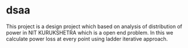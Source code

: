 # dsaa
This project is a design  project which based on analysis of distribution of power in NIT KURUKSHETRA which is a open end problem. In this we calculate power loss at every point using 
ladder iterative approach.
